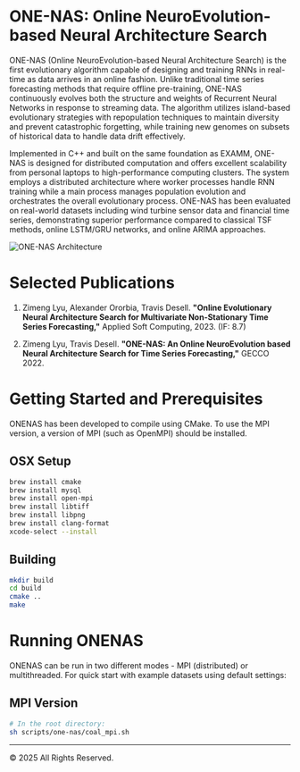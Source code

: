 # ONE-NAS: Online NeuroEvolution-based Neural Architecture Search

ONE-NAS (Online NeuroEvolution-based Neural Architecture Search) is the first evolutionary algorithm capable of designing and training RNNs in real-time as data arrives in an online fashion. Unlike traditional time series forecasting methods that require offline pre-training, ONE-NAS continuously evolves both the structure and weights of Recurrent Neural Networks in response to streaming data. The algorithm utilizes island-based evolutionary strategies with repopulation techniques to maintain diversity and prevent catastrophic forgetting, while training new genomes on subsets of historical data to handle data drift effectively.

Implemented in C++ and built on the same foundation as EXAMM, ONE-NAS is designed for distributed computation and offers excellent scalability from personal laptops to high-performance computing clusters. The system employs a distributed architecture where worker processes handle RNN training while a main process manages population evolution and orchestrates the overall evolutionary process. ONE-NAS has been evaluated on real-world datasets including wind turbine sensor data and financial time series, demonstrating superior performance compared to classical TSF methods, online LSTM/GRU networks, and online ARIMA approaches.

![ONE-NAS Architecture](images/onenas.png)

# Selected Publications

1. Zimeng Lyu, Alexander Ororbia, Travis Desell. **"Online Evolutionary Neural Architecture Search for Multivariate Non-Stationary Time Series Forecasting,"** Applied Soft Computing, 2023. (IF: 8.7)

2. Zimeng Lyu, Travis Desell. **"ONE-NAS: An Online NeuroEvolution based Neural Architecture Search for Time Series Forecasting,"** GECCO 2022.


# Getting Started and Prerequisites

ONENAS has been developed to compile using CMake. To use the MPI version, a version of MPI (such as OpenMPI) should be installed.

## OSX Setup
```bash
brew install cmake
brew install mysql
brew install open-mpi
brew install libtiff
brew install libpng
brew install clang-format
xcode-select --install
```

## Building
```bash
mkdir build
cd build
cmake ..
make
```

# Running ONENAS

ONENAS can be run in two different modes - MPI (distributed) or multithreaded. For quick start with example datasets using default settings:

## MPI Version
```bash
# In the root directory:
sh scripts/one-nas/coal_mpi.sh
```

---
© 2025 All Rights Reserved.

